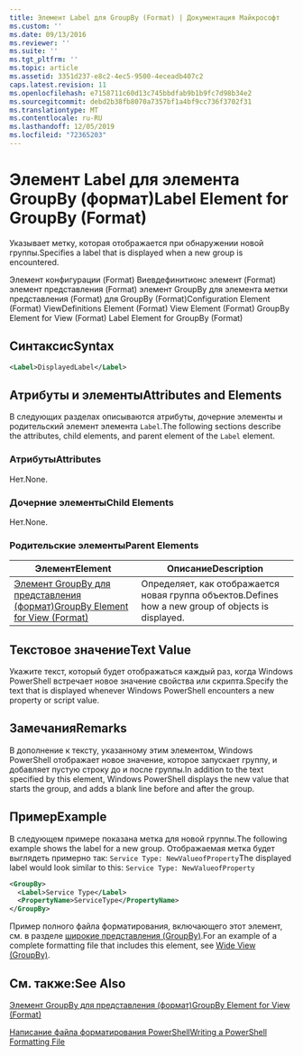 ```yaml
---
title: Элемент Label для GroupBy (Format) | Документация Майкрософт
ms.custom: ''
ms.date: 09/13/2016
ms.reviewer: ''
ms.suite: ''
ms.tgt_pltfrm: ''
ms.topic: article
ms.assetid: 3351d237-e8c2-4ec5-9500-4eceadb407c2
caps.latest.revision: 11
ms.openlocfilehash: e7158711c60d13c745bbdfab9b1b9fc7d98b34e2
ms.sourcegitcommit: debd2b38fb8070a7357bf1a4bf9cc736f3702f31
ms.translationtype: MT
ms.contentlocale: ru-RU
ms.lasthandoff: 12/05/2019
ms.locfileid: "72365203"
---
```

# <a name="label-element-for-groupby-format"></a><span data-ttu-id="9f3eb-102">Элемент Label для элемента GroupBy (формат)</span><span class="sxs-lookup"><span data-stu-id="9f3eb-102">Label Element for GroupBy (Format)</span></span>

<span data-ttu-id="9f3eb-103">Указывает метку, которая отображается при обнаружении новой группы.</span><span class="sxs-lookup"><span data-stu-id="9f3eb-103">Specifies a label that is displayed when a new group is encountered.</span></span>

<span data-ttu-id="9f3eb-104">Элемент конфигурации (Format) Виевдефинитионс элемент (Format) элемент представления (Format) элемент GroupBy для элемента метки представления (Format) для GroupBy (Format)</span><span class="sxs-lookup"><span data-stu-id="9f3eb-104">Configuration Element (Format) ViewDefinitions Element (Format) View Element (Format) GroupBy Element for View (Format) Label Element for GroupBy (Format)</span></span>

## <a name="syntax"></a><span data-ttu-id="9f3eb-105">Синтаксис</span><span class="sxs-lookup"><span data-stu-id="9f3eb-105">Syntax</span></span>

```xml
<Label>DisplayedLabel</Label>
```

## <a name="attributes-and-elements"></a><span data-ttu-id="9f3eb-106">Атрибуты и элементы</span><span class="sxs-lookup"><span data-stu-id="9f3eb-106">Attributes and Elements</span></span>

<span data-ttu-id="9f3eb-107">В следующих разделах описываются атрибуты, дочерние элементы и родительский элемент элемента `Label`.</span><span class="sxs-lookup"><span data-stu-id="9f3eb-107">The following sections describe the attributes, child elements, and parent element of the `Label` element.</span></span>

### <a name="attributes"></a><span data-ttu-id="9f3eb-108">Атрибуты</span><span class="sxs-lookup"><span data-stu-id="9f3eb-108">Attributes</span></span>

<span data-ttu-id="9f3eb-109">Нет.</span><span class="sxs-lookup"><span data-stu-id="9f3eb-109">None.</span></span>

### <a name="child-elements"></a><span data-ttu-id="9f3eb-110">Дочерние элементы</span><span class="sxs-lookup"><span data-stu-id="9f3eb-110">Child Elements</span></span>

<span data-ttu-id="9f3eb-111">Нет.</span><span class="sxs-lookup"><span data-stu-id="9f3eb-111">None.</span></span>

### <a name="parent-elements"></a><span data-ttu-id="9f3eb-112">Родительские элементы</span><span class="sxs-lookup"><span data-stu-id="9f3eb-112">Parent Elements</span></span>

|<span data-ttu-id="9f3eb-113">Элемент</span><span class="sxs-lookup"><span data-stu-id="9f3eb-113">Element</span></span>|<span data-ttu-id="9f3eb-114">Описание</span><span class="sxs-lookup"><span data-stu-id="9f3eb-114">Description</span></span>|
|-------------|-----------------|
|[<span data-ttu-id="9f3eb-115">Элемент GroupBy для представления (формат)</span><span class="sxs-lookup"><span data-stu-id="9f3eb-115">GroupBy Element for View (Format)</span></span>](./groupby-element-for-view-format.md)|<span data-ttu-id="9f3eb-116">Определяет, как отображается новая группа объектов.</span><span class="sxs-lookup"><span data-stu-id="9f3eb-116">Defines how a new group of objects is displayed.</span></span>|

## <a name="text-value"></a><span data-ttu-id="9f3eb-117">Текстовое значение</span><span class="sxs-lookup"><span data-stu-id="9f3eb-117">Text Value</span></span>

<span data-ttu-id="9f3eb-118">Укажите текст, который будет отображаться каждый раз, когда Windows PowerShell встречает новое значение свойства или скрипта.</span><span class="sxs-lookup"><span data-stu-id="9f3eb-118">Specify the text that is displayed whenever Windows PowerShell encounters a new property or script value.</span></span>

## <a name="remarks"></a><span data-ttu-id="9f3eb-119">Замечания</span><span class="sxs-lookup"><span data-stu-id="9f3eb-119">Remarks</span></span>

<span data-ttu-id="9f3eb-120">В дополнение к тексту, указанному этим элементом, Windows PowerShell отображает новое значение, которое запускает группу, и добавляет пустую строку до и после группы.</span><span class="sxs-lookup"><span data-stu-id="9f3eb-120">In addition to the text specified by this element, Windows PowerShell displays the new value that starts the group, and adds a blank line before and after the group.</span></span>

## <a name="example"></a><span data-ttu-id="9f3eb-121">Пример</span><span class="sxs-lookup"><span data-stu-id="9f3eb-121">Example</span></span>

<span data-ttu-id="9f3eb-122">В следующем примере показана метка для новой группы.</span><span class="sxs-lookup"><span data-stu-id="9f3eb-122">The following example shows the label for a new group.</span></span> <span data-ttu-id="9f3eb-123">Отображаемая метка будет выглядеть примерно так: `Service Type: NewValueofProperty`</span><span class="sxs-lookup"><span data-stu-id="9f3eb-123">The displayed label would look similar to this: `Service Type: NewValueofProperty`</span></span>

```xml
<GroupBy>
  <Label>Service Type</Label>
  <PropertyName>ServiceType</PropertyName>
</GroupBy>

```

<span data-ttu-id="9f3eb-124">Пример полного файла форматирования, включающего этот элемент, см. в разделе [широкие представления (GroupBy)](./wide-view-groupby.md).</span><span class="sxs-lookup"><span data-stu-id="9f3eb-124">For an example of a complete formatting file that includes this element, see [Wide View (GroupBy)](./wide-view-groupby.md).</span></span>

## <a name="see-also"></a><span data-ttu-id="9f3eb-125">См. также:</span><span class="sxs-lookup"><span data-stu-id="9f3eb-125">See Also</span></span>

[<span data-ttu-id="9f3eb-126">Элемент GroupBy для представления (формат)</span><span class="sxs-lookup"><span data-stu-id="9f3eb-126">GroupBy Element for View (Format)</span></span>](./groupby-element-for-view-format.md)

[<span data-ttu-id="9f3eb-127">Написание файла форматирования PowerShell</span><span class="sxs-lookup"><span data-stu-id="9f3eb-127">Writing a PowerShell Formatting File</span></span>](./writing-a-powershell-formatting-file.md)
